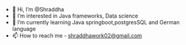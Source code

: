 - 👋 Hi, I’m @Shraddha
- 👀 I’m interested in Java frameworks, Data science
- 🌱 I’m currently learning Java springboot,postgresSQL and German language
- 📫 How to reach me - shraddhawork02@gmail.com

<!---
coolways77/coolways77 is a ✨ special ✨ repository because its `README.md` (this file) appears on your GitHub profile.
You can click the Preview link to take a look at your changes.
--->
